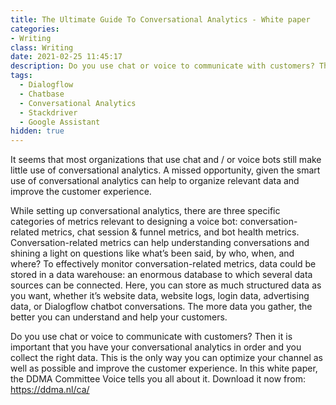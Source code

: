 ```yaml
---
title: The Ultimate Guide To Conversational Analytics - White paper
categories: 
- Writing
class: Writing
date: 2021-02-25 11:45:17
description: Do you use chat or voice to communicate with customers? Then it is important that you have your conversational analytics in order and you collect the right data. This is the only way you can optimize your channel as well as possible and improve the customer experience.
tags:
  - Dialogflow
  - Chatbase
  - Conversational Analytics
  - Stackdriver
  - Google Assistant
hidden: true
---
```


It seems that most organizations that use chat and / or voice bots still make little use of conversational analytics. A missed opportunity, given the smart use of conversational analytics can help to organize relevant data and improve the customer experience. 

While setting up conversational analytics, there are three specific categories of metrics relevant to designing a voice bot: conversation-related metrics, chat session & funnel metrics, and bot health metrics. Conversation-related metrics can help understanding conversations and shining a light on questions like what’s been said, by who, when, and where? To effectively monitor conversation-related metrics, data could be stored in a data warehouse: an enormous database to which several data sources can be connected. Here, you can store as much structured data as you want, whether it’s website data, website logs, login data, advertising data, or Dialogflow chatbot conversations. The more data you gather, the better you can understand and help your customers.

Do you use chat or voice to communicate with customers? Then it is important that you have your conversational analytics in order and you collect the right data. This is the only way you can optimize your channel as well as possible and improve the customer experience. In this white paper, the DDMA Committee Voice tells you all about it. Download it now from: https://ddma.nl/ca/

<!-- more --> 

